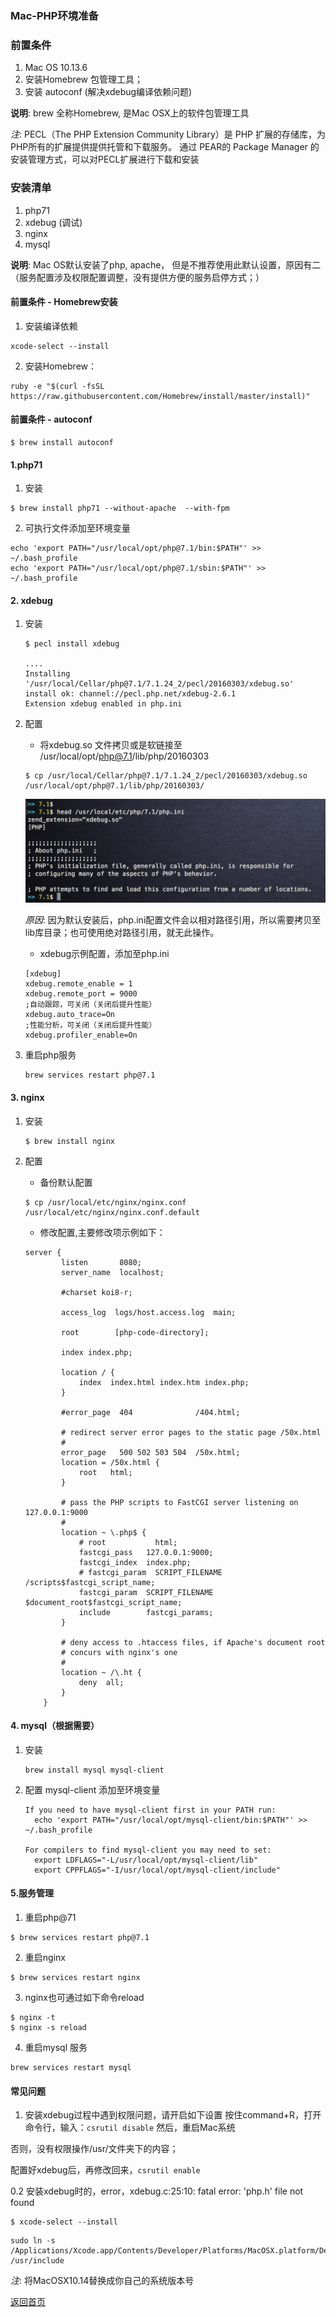 ### Mac-PHP环境准备

### 前置条件
1. Mac OS 10.13.6
2. 安装Homebrew 包管理工具；
3. 安装 autoconf (解决xdebug编译依赖问题)

__说明__: brew 全称Homebrew, 是Mac OSX上的软件包管理工具


_注_: PECL（The PHP Extension Community Library）是 PHP 扩展的存储库，为 PHP所有的扩展提供提供托管和下载服务。
通过 PEAR的 Package Manager 的安装管理方式，可以对PECL扩展进行下载和安装

### 安装清单
1. php71
2. xdebug (调试)
3. nginx
4. mysql

__说明__: Mac OS默认安装了php, apache， 但是不推荐使用此默认设置，原因有二（服务配置涉及权限配置调整，没有提供方便的服务启停方式；）

#### 前置条件 - Homebrew安装
1. 安装编译依赖
```
xcode-select --install
```

2. 安装Homebrew：
```
ruby -e "$(curl -fsSL https://raw.githubusercontent.com/Homebrew/install/master/install)"
```

#### 前置条件 - autoconf
```
$ brew install autoconf
```

#### 1.php71
1. 安装
```
$ brew install php71 --without-apache  --with-fpm
```

2. 可执行文件添加至环境变量
```
echo 'export PATH="/usr/local/opt/php@7.1/bin:$PATH"' >> ~/.bash_profile
echo 'export PATH="/usr/local/opt/php@7.1/sbin:$PATH"' >> ~/.bash_profile
```

#### 2. xdebug
1. 安装
    ```
    $ pecl install xdebug

    ....
    Installing '/usr/local/Cellar/php@7.1/7.1.24_2/pecl/20160303/xdebug.so'
    install ok: channel://pecl.php.net/xdebug-2.6.1
    Extension xdebug enabled in php.ini
    ```

2. 配置
    * 将xdebug.so 文件拷贝或是软链接至 /usr/local/opt/php@7.1/lib/php/20160303
    ```
    $ cp /usr/local/Cellar/php@7.1/7.1.24_2/pecl/20160303/xdebug.so /usr/local/opt/php@7.1/lib/php/20160303/
    ```

    ![Image](images/xdebug-conf.png)

    _原因_: 因为默认安装后，php.ini配置文件会以相对路径引用，所以需要拷贝至lib库目录；也可使用绝对路径引用，就无此操作。

    * xdebug示例配置，添加至php.ini

    ```
    [xdebug]
    xdebug.remote_enable = 1
    xdebug.remote_port = 9000
    ;自动跟踪，可关闭（关闭后提升性能）
    xdebug.auto_trace=On
    ;性能分析，可关闭（关闭后提升性能）
    xdebug.profiler_enable=On
    ```

3. 重启php服务

    ```
    brew services restart php@7.1
    ```

#### 3. nginx
1. 安装

    ```
    $ brew install nginx
    ```

2. 配置

    * 备份默认配置

    ```
    $ cp /usr/local/etc/nginx/nginx.conf /usr/local/etc/nginx/nginx.conf.default
    ```

    * 修改配置,主要修改项示例如下：

    ```
    server {
            listen       8080;
            server_name  localhost;

            #charset koi8-r;

            access_log  logs/host.access.log  main;

    	    root        [php-code-directory];

            index index.php;

            location / {
                index  index.html index.htm index.php;
            }

            #error_page  404              /404.html;

            # redirect server error pages to the static page /50x.html
            #
            error_page   500 502 503 504  /50x.html;
            location = /50x.html {
                root   html;
            }

            # pass the PHP scripts to FastCGI server listening on 127.0.0.1:9000
            #
            location ~ \.php$ {
                # root           html;
                fastcgi_pass   127.0.0.1:9000;
                fastcgi_index  index.php;
                # fastcgi_param  SCRIPT_FILENAME  /scripts$fastcgi_script_name;
                fastcgi_param  SCRIPT_FILENAME  $document_root$fastcgi_script_name;
                include        fastcgi_params;
            }

            # deny access to .htaccess files, if Apache's document root
            # concurs with nginx's one
            #
            location ~ /\.ht {
                deny  all;
            }
        }
    ```


#### 4. mysql（根据需要）
1. 安装
    ```
    brew install mysql mysql-client
    ```

2. 配置 mysql-client 添加至环境变量

    ```
    If you need to have mysql-client first in your PATH run:
      echo 'export PATH="/usr/local/opt/mysql-client/bin:$PATH"' >> ~/.bash_profile

    For compilers to find mysql-client you may need to set:
      export LDFLAGS="-L/usr/local/opt/mysql-client/lib"
      export CPPFLAGS="-I/usr/local/opt/mysql-client/include"
    ```

#### 5.服务管理
1. 重启php@71
```
$ brew services restart php@7.1
```

2. 重启nginx
```
$ brew services restart nginx
```

3. nginx也可通过如下命令reload
```
$ nginx -t
$ nginx -s reload
```

4. 重启mysql 服务
```
brew services restart mysql
```

#### 常见问题
1. 安装xdebug过程中遇到权限问题，请开启如下设置
按住command+R，打开命令行，输入：```csrutil disable``` 然后，重启Mac系统

否则，没有权限操作/usr/文件夹下的内容；

配置好xdebug后，再修改回来，```csrutil enable```

0.2 安装xdebug时的，error，xdebug.c:25:10: fatal error: 'php.h' file not found
```
$ xcode-select --install
```

```
sudo ln -s /Applications/Xcode.app/Contents/Developer/Platforms/MacOSX.platform/Developer/SDKs/MacOSX10.14.sdk/usr/include /usr/include
```
_注_: 将MacOSX10.14替换成你自己的系统版本号

[返回首页](/index.html)